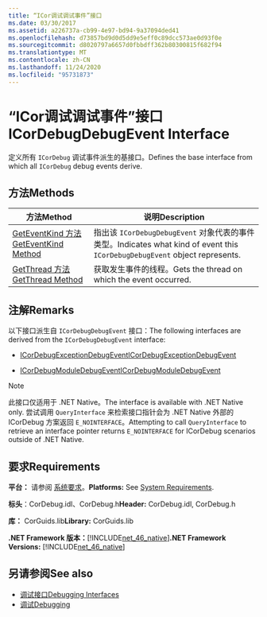 ```yaml
---
title: “ICor调试调试事件”接口
ms.date: 03/30/2017
ms.assetid: a226737a-cb99-4e97-bd94-9a37094ded41
ms.openlocfilehash: d73857bd9d0d5dd9e5eff0c89dcc573ae0d93f0e
ms.sourcegitcommit: d8020797a6657d0fbbdff362b80300815f682f94
ms.translationtype: MT
ms.contentlocale: zh-CN
ms.lasthandoff: 11/24/2020
ms.locfileid: "95731873"
---
```

# <a name="icordebugdebugevent-interface"></a><span data-ttu-id="e4dd7-102">“ICor调试调试事件”接口</span><span class="sxs-lookup"><span data-stu-id="e4dd7-102">ICorDebugDebugEvent Interface</span></span>

<span data-ttu-id="e4dd7-103">定义所有 `ICorDebug` 调试事件派生的基接口。</span><span class="sxs-lookup"><span data-stu-id="e4dd7-103">Defines the base interface from which all `ICorDebug` debug events derive.</span></span>  
  
## <a name="methods"></a><span data-ttu-id="e4dd7-104">方法</span><span class="sxs-lookup"><span data-stu-id="e4dd7-104">Methods</span></span>  
  
|<span data-ttu-id="e4dd7-105">方法</span><span class="sxs-lookup"><span data-stu-id="e4dd7-105">Method</span></span>|<span data-ttu-id="e4dd7-106">说明</span><span class="sxs-lookup"><span data-stu-id="e4dd7-106">Description</span></span>|  
|------------|-----------------|  
|[<span data-ttu-id="e4dd7-107">GetEventKind 方法</span><span class="sxs-lookup"><span data-stu-id="e4dd7-107">GetEventKind Method</span></span>](icordebugdebugevent-geteventkind-method.md)|<span data-ttu-id="e4dd7-108">指出该 `ICorDebugDebugEvent` 对象代表的事件类型。</span><span class="sxs-lookup"><span data-stu-id="e4dd7-108">Indicates what kind of event this `ICorDebugDebugEvent` object represents.</span></span>|  
|[<span data-ttu-id="e4dd7-109">GetThread 方法</span><span class="sxs-lookup"><span data-stu-id="e4dd7-109">GetThread Method</span></span>](icordebugdebugevent-getthread-method.md)|<span data-ttu-id="e4dd7-110">获取发生事件的线程。</span><span class="sxs-lookup"><span data-stu-id="e4dd7-110">Gets the thread on which the event occurred.</span></span>|  
  
## <a name="remarks"></a><span data-ttu-id="e4dd7-111">注解</span><span class="sxs-lookup"><span data-stu-id="e4dd7-111">Remarks</span></span>  

 <span data-ttu-id="e4dd7-112">以下接口派生自 `ICorDebugDebugEvent` 接口：</span><span class="sxs-lookup"><span data-stu-id="e4dd7-112">The following interfaces are derived from the `ICorDebugDebugEvent` interface:</span></span>  
  
- [<span data-ttu-id="e4dd7-113">ICorDebugExceptionDebugEvent</span><span class="sxs-lookup"><span data-stu-id="e4dd7-113">ICorDebugExceptionDebugEvent</span></span>](icordebugexceptiondebugevent-interface.md)  
  
- [<span data-ttu-id="e4dd7-114">ICorDebugModuleDebugEvent</span><span class="sxs-lookup"><span data-stu-id="e4dd7-114">ICorDebugModuleDebugEvent</span></span>](icordebugmoduledebugevent-interface.md)  
  
> [!NOTE]
> <span data-ttu-id="e4dd7-115">此接口仅适用于 .NET Native。</span><span class="sxs-lookup"><span data-stu-id="e4dd7-115">The interface is available with .NET Native only.</span></span> <span data-ttu-id="e4dd7-116">尝试调用 `QueryInterface` 来检索接口指针会为 .NET Native 外部的 ICorDebug 方案返回 `E_NOINTERFACE`。</span><span class="sxs-lookup"><span data-stu-id="e4dd7-116">Attempting to call `QueryInterface` to retrieve an interface pointer returns `E_NOINTERFACE` for ICorDebug scenarios outside of .NET Native.</span></span>  
  
## <a name="requirements"></a><span data-ttu-id="e4dd7-117">要求</span><span class="sxs-lookup"><span data-stu-id="e4dd7-117">Requirements</span></span>  

 <span data-ttu-id="e4dd7-118">**平台：** 请参阅 [系统要求](../../get-started/system-requirements.md)。</span><span class="sxs-lookup"><span data-stu-id="e4dd7-118">**Platforms:** See [System Requirements](../../get-started/system-requirements.md).</span></span>  
  
 <span data-ttu-id="e4dd7-119">**标头**：CorDebug.idl、CorDebug.h</span><span class="sxs-lookup"><span data-stu-id="e4dd7-119">**Header:** CorDebug.idl, CorDebug.h</span></span>  
  
 <span data-ttu-id="e4dd7-120">**库：** CorGuids.lib</span><span class="sxs-lookup"><span data-stu-id="e4dd7-120">**Library:** CorGuids.lib</span></span>  
  
 <span data-ttu-id="e4dd7-121">**.NET Framework 版本：**[!INCLUDE[net_46_native](../../../../includes/net-46-native-md.md)]</span><span class="sxs-lookup"><span data-stu-id="e4dd7-121">**.NET Framework Versions:** [!INCLUDE[net_46_native](../../../../includes/net-46-native-md.md)]</span></span>  
  
## <a name="see-also"></a><span data-ttu-id="e4dd7-122">另请参阅</span><span class="sxs-lookup"><span data-stu-id="e4dd7-122">See also</span></span>

- [<span data-ttu-id="e4dd7-123">调试接口</span><span class="sxs-lookup"><span data-stu-id="e4dd7-123">Debugging Interfaces</span></span>](debugging-interfaces.md)
- [<span data-ttu-id="e4dd7-124">调试</span><span class="sxs-lookup"><span data-stu-id="e4dd7-124">Debugging</span></span>](index.md)
